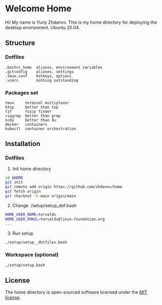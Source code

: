 # Welcome Home
Hi! My name is Yuriy Zhdanov. This is my home directory for deploying the desktop environment. Ubuntu 20.04.

## Structure

### Dotfiles
```
.bashrc_home  aliases, environment variables
.gitconfig    aliases, settings
.tmux.conf    hotkeys, options
.vimrc        nothing outstanding
```

### Packages set
```
tmux     terminal multiplexer
htop     better than top
fzf      fuzzy finder
ripgrep  better than grep
ncdu     better than du
docker   containers
kubectl  container orchestration
```

## Installation

### Dotfiles
1. Init home directory
```bash
cd $HOME
git init
git remote add origin https://github.com/zhdanov/home
git fetch origin
git checkout -b main origin/main
```
2. Change ./setup/setup_def.bash
```bash
HOME_USER_NAME=torvalds
HOME_USER_EMAIL=torvalds@linux-foundation.org
...
```
3. Run setup
```bash
./setup/setup__dotfiles.bash
```

### Workspace (optional)
```bash
./setup/setup.bash
```

## License
The home directory is open-sourced software licensed under the [MIT license](https://opensource.org/licenses/MIT).
